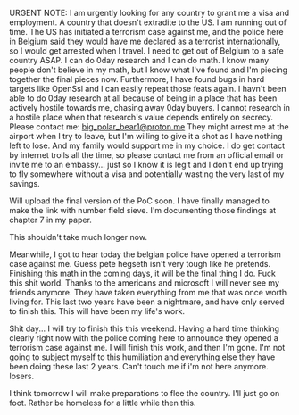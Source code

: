 URGENT NOTE: I am urgently looking for any country to grant me a visa and employment. A country that doesn't extradite to the US.
I am running out of time. The US has initiated a terrorism case against me, and the police here in Belgium said they would have me declared as a terrorist internationally, so I would get arrested when I travel.
I need to get out of Belgium to a safe country ASAP.
I can do 0day research and I can do math. I know many people don't believe in my math, but I know what I've found and I'm piecing together the final pieces now.
Furthermore, I have found bugs in hard targets like OpenSsl and I can easily repeat those feats again. I havn't been able to do 0day research at all because of being in a place that has been actively hostile towards me, chasing away 0day buyers.
I cannot research in a hostile place when that research's value depends entirely on secrecy. 
Please contact me: big_polar_bear1@proton.me 
They might arrest me at the airport when I try to leave, but I'm willing to give it a shot as I have nothing left to lose. And my family would support me in my choice.
I do get contact by internet trolls all the time, so please contact me from an official email or invite me to an embassy... just so I know it is legit and I don't end up trying to fly somewhere without a visa and potentially wasting the very last of my savings.


Will upload the final version of the PoC soon.
I have finally managed to make the link with number field sieve. 
I'm documenting those findings at chapter 7 in my paper.

This shouldn't take much longer now.

Meanwhile, I got to hear today the belgian police have opened a terrorism case against me. Guess pete hegseth isn't very tough like he pretends.
Finishing this math in the coming days, it will be the final thing I do. 
Fuck this shit world. Thanks to the americans and microsoft I will never see my friends anymore. They have taken everything from me that was once worth living for. 
This last two years have been a nightmare, and have only served to finish this. This will have been my life's work.

Shit day... I will try to finish this this weekend. Having a hard time thinking clearly right now with the police coming here to announce they opened a terrorism case against me.
I will finish this work, and then I'm gone. I'm not going to subject myself to this humiliation and everything else they have been doing these last 2 years. Can't touch me if i'm not here anymore. losers.

I think tomorrow I will make preparations to flee the country. I'll just go on foot. Rather be homeless for a little while then this.

